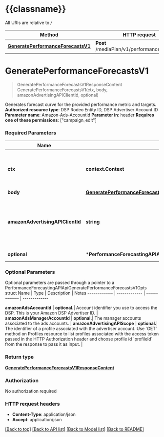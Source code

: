 # {{classname}}

All URIs are relative to */*

Method | HTTP request | Description
------------- | ------------- | -------------
[**GeneratePerformanceForecastsV1**](PerformanceForecastingAPIApi.md#GeneratePerformanceForecastsV1) | **Post** /mediaPlan/v1/performanceForecasts | 

# **GeneratePerformanceForecastsV1**
> GeneratePerformanceForecastsV1ResponseContent GeneratePerformanceForecastsV1(ctx, body, amazonAdvertisingAPIClientId, optional)


Generates forecast curve for the provided performance metric and targets.  **Authorized resource type**: DSP Rodeo Entity ID, DSP Advertiser Account ID  **Parameter name**: Amazon-Ads-AccountId  **Parameter in**: header  **Requires one of these permissions**: [\"campaign_edit\"]

### Required Parameters

Name | Type | Description  | Notes
------------- | ------------- | ------------- | -------------
 **ctx** | **context.Context** | context for authentication, logging, cancellation, deadlines, tracing, etc.
  **body** | [**GeneratePerformanceForecastsV1RequestContent**](GeneratePerformanceForecastsV1RequestContent.md)|  | 
  **amazonAdvertisingAPIClientId** | **string**| The identifier of a client associated with a \&quot;Login with Amazon\&quot; account. | 
 **optional** | ***PerformanceForecastingAPIApiGeneratePerformanceForecastsV1Opts** | optional parameters | nil if no parameters

### Optional Parameters
Optional parameters are passed through a pointer to a PerformanceForecastingAPIApiGeneratePerformanceForecastsV1Opts struct
Name | Type | Description  | Notes
------------- | ------------- | ------------- | -------------


 **amazonAdsAccountId** | **optional.**| Account identifier you use to access the DSP. This is your Amazon DSP Advertiser ID. | 
 **amazonAdsManagerAccountId** | **optional.**| The manager accounts associated to the ads accounts. | 
 **amazonAdvertisingAPIScope** | **optional.**| The identifier of a profile associated with the advertiser account. Use &#x60;GET&#x60; method on Profiles resource to list profiles associated with the access token passed in the HTTP Authorization header and choose profile id &#x60;profileId&#x60; from the response to pass it as input. | 

### Return type

[**GeneratePerformanceForecastsV1ResponseContent**](GeneratePerformanceForecastsV1ResponseContent.md)

### Authorization

No authorization required

### HTTP request headers

 - **Content-Type**: application/json
 - **Accept**: application/json

[[Back to top]](#) [[Back to API list]](../README.md#documentation-for-api-endpoints) [[Back to Model list]](../README.md#documentation-for-models) [[Back to README]](../README.md)

